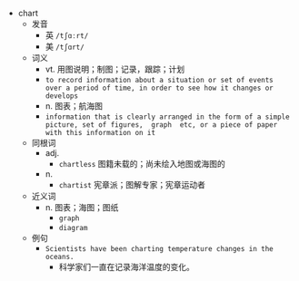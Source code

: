 - chart
  - 发音
    - 英 `/tʃɑːrt/`
    - 美 `/tʃɑrt/`
  - 词义
    - vt. 用图说明；制图；记录，跟踪；计划
    - `to record information about a situation or set of events over a period of time, in order to see how it changes or develops`
    - n. 图表；航海图
    - `information that is clearly arranged in the form of a simple picture, set of figures,  graph  etc, or a piece of paper with this information on it`
  - 同根词
    - adj.
      - `chartless` 图籍未载的；尚未绘入地图或海图的
    - n.
      - `chartist` 宪章派；图解专家；宪章运动者
  - 近义词
    - n. 图表；海图；图纸
      - `graph`
      - `diagram`
  - 例句
    - `Scientists have been charting temperature changes in the oceans.`
      - 科学家们一直在记录海洋温度的变化。

